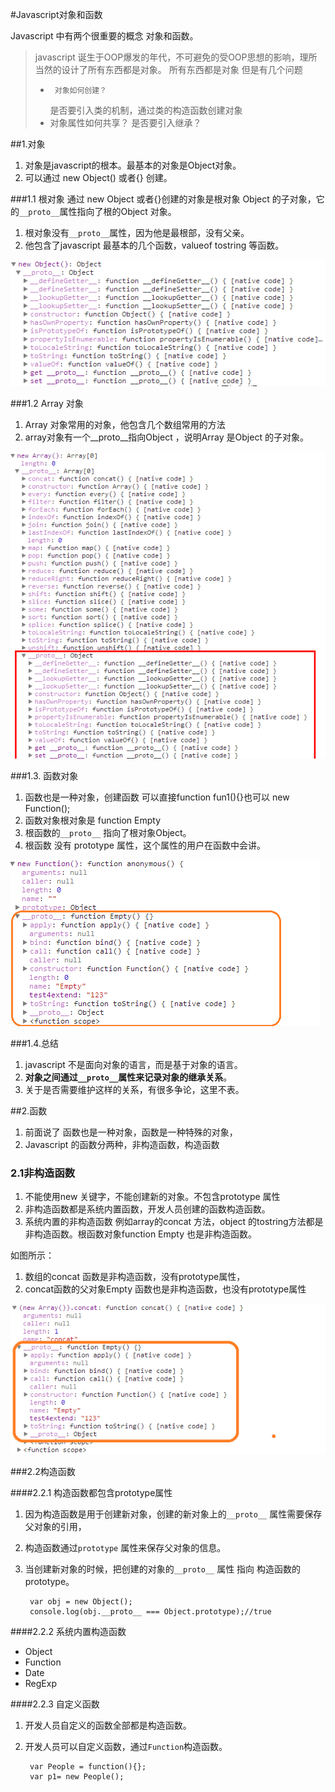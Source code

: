 #Javascript对象和函数

Javascript 中有两个很重要的概念 对象和函数。

>javascript 诞生于OOP爆发的年代，不可避免的受OOP思想的影响，理所当然的设计了所有东西都是对象。
>所有东西都是对象 但是有几个问题
>
>-  	对象如何创建？
>	是否要引入类的机制，通过类的构造函数创建对象
>-  对象属性如何共享？
>	是否要引入继承？
>

##1.对象
1. 对象是javascript的根本。最基本的对象是Object对象。
1. 可以通过 new Object() 或者{} 创建。


###1.1 根对象
通过 new Object 或者{}创建的对象是根对象 Object 的子对象，它的`__proto__`属性指向了根的Object 对象。

1. 根对象没有`__proto__`属性，因为他是最根部，没有父亲。
1. 他包含了javascript 最基本的几个函数，valueof tostring 等函数。

![javascript 根对象](/image/object_function/object.png)

###1.2  Array 对象
1. Array 对象常用的对象，他包含几个数组常用的方法
1. array对象有一个__proto__指向Object ，说明Array 是Object 的子对象。

![javascript 根对象](/image/object_function/array.png)

###1.3.	函数对象
1. 函数也是一种对象，创建函数 可以直接function fun1(){}也可以 new Function();
1. 函数对象根对象是 function Empty 
1. 根函数的`__proto__` 指向了根对象Object。
1. 根函数 没有 prototype 属性，这个属性的用户在函数中会讲。
 
![javascript 根对象](/image/object_function/function.png)

###1.4.总结

1. javascript 不是面向对象的语言，而是基于对象的语言。
1. **对象之间通过`__proto__`属性来记录对象的继承关系**。
1. 关于是否需要维护这样的关系，有很多争论，这里不表。


##2.函数
1. 前面说了 函数也是一种对象，函数是一种特殊的对象，
2. Javascript 的函数分两种，非构造函数，构造函数

### 2.1非构造函数
1. 不能使用new 关键字，不能创建新的对象。不包含prototype 属性
2. 非构造函数都是系统内置函数，开发人员创建的函数构造函数。
3. 系统内置的非构造函数 例如array的concat 方法，object 的tostring方法都是非构造函数。根函数对象function Empty 也是非构造函数。

如图所示：
1. 数组的concat 函数是非构造函数，没有prototype属性，
2. concat函数的父对象Empty 函数也是非构造函数，也没有prototype属性

![javascript 根对象](/image/object_function/nonconctructor.png)

###2.2构造函数

####2.2.1	构造函数都包含prototype属性
1. 因为构造函数是用于创建新对象，创建的新对象上的`__proto__` 属性需要保存父对象的引用，
2. 构造函数通过`prototype` 属性来保存父对象的信息。
3. 当创建新对象的时候，把创建的对象的`__proto__` 属性 指向 构造函数的prototype。

	    var obj = new Object();
	    console.log(obj.__proto__ === Object.prototype);//true
 
####2.2.2	系统内置构造函数
- Object
- Function
- Date
- RegExp

####2.2.3	自定义函数
1. 开发人员自定义的函数全部都是构造函数。
1. 开发人员可以自定义函数，通过`Function`构造函数。

	    var People = function(){};
	    var p1= new People();


